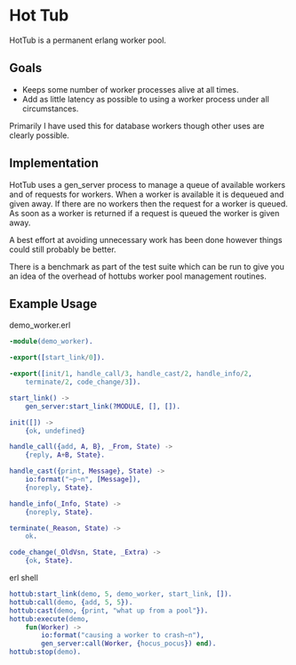 Hot Tub
=======

HotTub is a permanent erlang worker pool.

Goals
-----

* Keeps some number of worker processes alive at all times.
* Add as little latency as possible to using a worker process under all
  circumstances.

Primarily I have used this for database workers though other uses are clearly
possible.


Implementation
---------------

HotTub uses a gen_server process to manage a queue of available workers and
of requests for workers. When a worker is available it is dequeued and
given away. If there are no workers then the request for a worker is queued.
As soon as a worker is returned if a request is queued the worker is given away.

A best effort at avoiding unnecessary work has been done however things could
still probably be better.

There is a benchmark as part of the test suite which can be run to give you an
idea of the overhead of hottubs worker pool management routines.

Example Usage
-------------

demo_worker.erl

``` erlang
-module(demo_worker).

-export([start_link/0]).

-export([init/1, handle_call/3, handle_cast/2, handle_info/2,
    terminate/2, code_change/3]).

start_link() ->
    gen_server:start_link(?MODULE, [], []).

init([]) ->
    {ok, undefined}

handle_call({add, A, B}, _From, State) ->
    {reply, A+B, State}.

handle_cast({print, Message}, State) ->
    io:format("~p~n", [Message]),
    {noreply, State}.

handle_info(_Info, State) ->
    {noreply, State}.

terminate(_Reason, State) ->
    ok.

code_change(_OldVsn, State, _Extra) ->
    {ok, State}.
```

erl shell

``` erlang
hottub:start_link(demo, 5, demo_worker, start_link, []).
hottub:call(demo, {add, 5, 5}).
hottub:cast(demo, {print, "what up from a pool"}).
hottub:execute(demo, 
    fun(Worker) -> 
        io:format("causing a worker to crash~n"),
        gen_server:call(Worker, {hocus_pocus}) end).
hottub:stop(demo).
```
